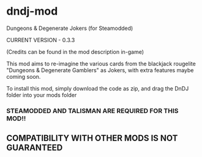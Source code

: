 # dndj-mod
Dungeons &amp; Degenerate Jokers (for Steamodded)

CURRENT VERSION - 0.3.3

(Credits can be found in the mod description in-game)

This mod aims to re-imagine the various cards from the blackjack rougelite "Dungeons & Degenerate Gamblers" as Jokers,
with extra features maybe coming soon.

To install this mod, simply download the code as zip, and drag the DnDJ folder into your mods folder

### STEAMODDED AND TALISMAN ARE REQUIRED FOR THIS MOD!!
## COMPATIBILITY WITH OTHER MODS IS NOT GUARANTEED ##
